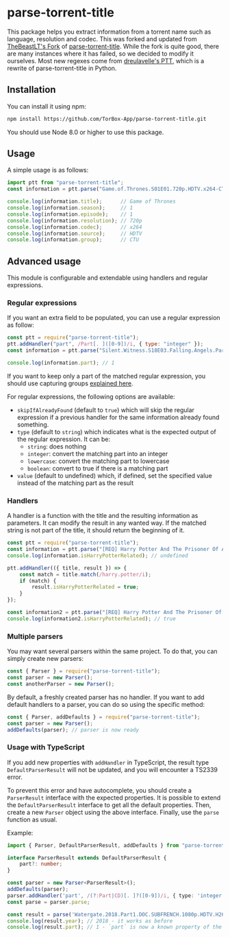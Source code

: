# parse-torrent-title

This package helps you extract information from a torrent name such as language, resolution and codec. This was forked and updated from [TheBeastLT's Fork](https://github.com/TheBeastLT/parse-torrent-title) of [parse-torrent-title](https://github.com/TheBeastLT/parse-torrent-title). While the fork is quite good, there are many instances where it has failed, so we decided to modify it ourselves. Most new regexes come from [dreulavelle's PTT](https://github.com/dreulavelle/PTT), which is a rewrite of parse-torrent-title in Python. 

## Installation

You can install it using npm:
```bash
npm install https://github.com/TorBox-App/parse-torrent-title.git
```
You should use Node 8.0 or higher to use this package.

## Usage

A simple usage is as follows:
```javascript
import ptt from "parse-torrent-title";
const information = ptt.parse("Game.of.Thrones.S01E01.720p.HDTV.x264-CTU");

console.log(information.title);      // Game of Thrones
console.log(information.season);     // 1
console.log(information.episode);    // 1
console.log(information.resolution); // 720p
console.log(information.codec);      // x264
console.log(information.source);     // HDTV
console.log(information.group);      // CTU
```

## Advanced usage

This module is configurable and extendable using handlers and regular expressions.

### Regular expressions

If you want an extra field to be populated, you can use a regular expression as follow:

```javascript
const ptt = require("parse-torrent-title");
ptt.addHandler("part", /Part[. ]([0-9])/i, { type: "integer" });
const information = ptt.parse("Silent.Witness.S18E03.Falling.Angels.Part.1.720p.HDTV.x264-FTP");

console.log(information.part); // 1
```

If you want to keep only a part of the matched regular expression, you should use capturing groups
[explained here](https://developer.mozilla.org/en-US/docs/Web/JavaScript/Reference/Global_Objects/RegExp).

For regular expressions, the following options are available:

* `skipIfAlreadyFound` (default to `true`) which will skip the regular expression if a previous handler for the same
information already found something.
* `type` (default to `string`) which indicates what is the expected output of the regular expression.
It can be:
  * `string`: does nothing
  * `integer`: convert the matching part into an integer
  * `lowercase`: convert the matching part to lowercase
  * `boolean`: convert to true if there is a matching part
* `value` (default to undefined) which, if defined, set the specified value instead of the matching part as the result

### Handlers

A handler is a function with the title and the resulting information as parameters.
It can modify the result in any wanted way.
If the matched string is not part of the title, it should return the beginning of it.

```javascript
const ptt = require("parse-torrent-title");
const information = ptt.parse("[REQ] Harry Potter And The Prisoner Of Azkaban 2004 1080p BluRay DTS x264-hV");
console.log(information.isHarryPotterRelated); // undefined

ptt.addHandler(({ title, result }) => {
    const match = title.match(/harry.potter/i);
    if (match) {
        result.isHarryPotterRelated = true;
    }
});

const information2 = ptt.parse("[REQ] Harry Potter And The Prisoner Of Azkaban 2004 1080p BluRay DTS x264-hV");
console.log(information2.isHarryPotterRelated); // true
```

### Multiple parsers

You may want several parsers within the same project.
To do that, you can simply create new parsers:
```javascript
const { Parser } = require("parse-torrent-title");
const parser = new Parser();
const anotherParser = new Parser();
```

By default, a freshly created parser has no handler.
If you want to add default handlers to a parser, you can do so using the specific method:
```javascript
const { Parser, addDefaults } = require("parse-torrent-title");
const parser = new Parser();
addDefaults(parser); // parser is now ready
```

### Usage with TypeScript

If you add new properties with `addHandler` in TypeScript, the result type `DefaultParserResult` will not be updated,
and you will encounter a TS2339 error.

To prevent this error and have autocomplete,
you should create a `ParserResult` interface with the expected properties.
It is possible to extend the `DefaultParserResult` interface to get all the default properties.
Then, create a new `Parser` object using the above interface.
Finally, use the `parse` function as usual.

Example:

```ts
import { Parser, DefaultParserResult, addDefaults } from "parse-torrent-title";

interface ParserResult extends DefaultParserResult {
    part?: number;
}

const parser = new Parser<ParserResult>();
addDefaults(parser);
parser.addHandler('part', /(?:Part|CD)[. ]?([0-9])/i, { type: 'integer' })
const parse = parser.parse;

const result = parse('Watergate.2018.Part1.DOC.SUBFRENCH.1080p.HDTV.H264-ELEARNiNG');
console.log(result.year); // 2018 - it works as before
console.log(result.part); // 1 - `part` is now a known property of the `result` object
```
